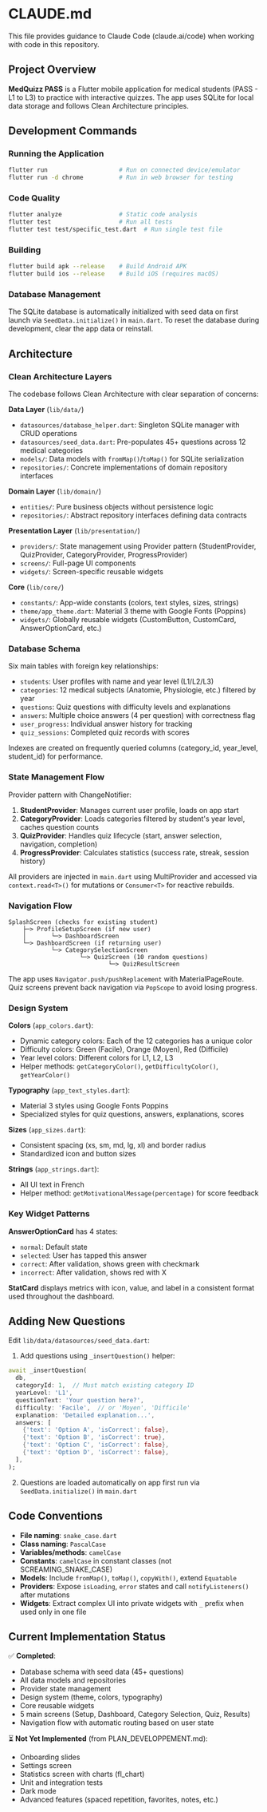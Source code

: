 # CLAUDE.md

This file provides guidance to Claude Code (claude.ai/code) when working with code in this repository.

## Project Overview

**MedQuizz PASS** is a Flutter mobile application for medical students (PASS - L1 to L3) to practice with interactive quizzes. The app uses SQLite for local data storage and follows Clean Architecture principles.

## Development Commands

### Running the Application
```bash
flutter run                    # Run on connected device/emulator
flutter run -d chrome          # Run in web browser for testing
```

### Code Quality
```bash
flutter analyze                # Static code analysis
flutter test                   # Run all tests
flutter test test/specific_test.dart  # Run single test file
```

### Building
```bash
flutter build apk --release    # Build Android APK
flutter build ios --release    # Build iOS (requires macOS)
```

### Database Management
The SQLite database is automatically initialized with seed data on first launch via `SeedData.initialize()` in `main.dart`. To reset the database during development, clear the app data or reinstall.

## Architecture

### Clean Architecture Layers

The codebase follows Clean Architecture with clear separation of concerns:

**Data Layer** (`lib/data/`)
- `datasources/database_helper.dart`: Singleton SQLite manager with CRUD operations
- `datasources/seed_data.dart`: Pre-populates 45+ questions across 12 medical categories
- `models/`: Data models with `fromMap()`/`toMap()` for SQLite serialization
- `repositories/`: Concrete implementations of domain repository interfaces

**Domain Layer** (`lib/domain/`)
- `entities/`: Pure business objects without persistence logic
- `repositories/`: Abstract repository interfaces defining data contracts

**Presentation Layer** (`lib/presentation/`)
- `providers/`: State management using Provider pattern (StudentProvider, QuizProvider, CategoryProvider, ProgressProvider)
- `screens/`: Full-page UI components
- `widgets/`: Screen-specific reusable widgets

**Core** (`lib/core/`)
- `constants/`: App-wide constants (colors, text styles, sizes, strings)
- `theme/app_theme.dart`: Material 3 theme with Google Fonts (Poppins)
- `widgets/`: Globally reusable widgets (CustomButton, CustomCard, AnswerOptionCard, etc.)

### Database Schema

Six main tables with foreign key relationships:
- `students`: User profiles with name and year level (L1/L2/L3)
- `categories`: 12 medical subjects (Anatomie, Physiologie, etc.) filtered by year
- `questions`: Quiz questions with difficulty levels and explanations
- `answers`: Multiple choice answers (4 per question) with correctness flag
- `user_progress`: Individual answer history for tracking
- `quiz_sessions`: Completed quiz records with scores

Indexes are created on frequently queried columns (category_id, year_level, student_id) for performance.

### State Management Flow

Provider pattern with ChangeNotifier:
1. **StudentProvider**: Manages current user profile, loads on app start
2. **CategoryProvider**: Loads categories filtered by student's year level, caches question counts
3. **QuizProvider**: Handles quiz lifecycle (start, answer selection, navigation, completion)
4. **ProgressProvider**: Calculates statistics (success rate, streak, session history)

All providers are injected in `main.dart` using MultiProvider and accessed via `context.read<T>()` for mutations or `Consumer<T>` for reactive rebuilds.

### Navigation Flow

```
SplashScreen (checks for existing student)
    ├─> ProfileSetupScreen (if new user)
    │       └─> DashboardScreen
    └─> DashboardScreen (if returning user)
            └─> CategorySelectionScreen
                    └─> QuizScreen (10 random questions)
                            └─> QuizResultScreen
```

The app uses `Navigator.push/pushReplacement` with MaterialPageRoute. Quiz screens prevent back navigation via `PopScope` to avoid losing progress.

### Design System

**Colors** (`app_colors.dart`):
- Dynamic category colors: Each of the 12 categories has a unique color
- Difficulty colors: Green (Facile), Orange (Moyen), Red (Difficile)
- Year level colors: Different colors for L1, L2, L3
- Helper methods: `getCategoryColor()`, `getDifficultyColor()`, `getYearColor()`

**Typography** (`app_text_styles.dart`):
- Material 3 styles using Google Fonts Poppins
- Specialized styles for quiz questions, answers, explanations, scores

**Sizes** (`app_sizes.dart`):
- Consistent spacing (xs, sm, md, lg, xl) and border radius
- Standardized icon and button sizes

**Strings** (`app_strings.dart`):
- All UI text in French
- Helper method: `getMotivationalMessage(percentage)` for score feedback

### Key Widget Patterns

**AnswerOptionCard** has 4 states:
- `normal`: Default state
- `selected`: User has tapped this answer
- `correct`: After validation, shows green with checkmark
- `incorrect`: After validation, shows red with X

**StatCard** displays metrics with icon, value, and label in a consistent format used throughout the dashboard.

## Adding New Questions

Edit `lib/data/datasources/seed_data.dart`:

1. Add questions using `_insertQuestion()` helper:
```dart
await _insertQuestion(
  db,
  categoryId: 1,  // Must match existing category ID
  yearLevel: 'L1',
  questionText: 'Your question here?',
  difficulty: 'Facile',  // or 'Moyen', 'Difficile'
  explanation: 'Detailed explanation...',
  answers: [
    {'text': 'Option A', 'isCorrect': false},
    {'text': 'Option B', 'isCorrect': true},
    {'text': 'Option C', 'isCorrect': false},
    {'text': 'Option D', 'isCorrect': false},
  ],
);
```

2. Questions are loaded automatically on app first run via `SeedData.initialize()` in `main.dart`

## Code Conventions

- **File naming**: `snake_case.dart`
- **Class naming**: `PascalCase`
- **Variables/methods**: `camelCase`
- **Constants**: `camelCase` in constant classes (not SCREAMING_SNAKE_CASE)
- **Models**: Include `fromMap()`, `toMap()`, `copyWith()`, extend `Equatable`
- **Providers**: Expose `isLoading`, `error` states and call `notifyListeners()` after mutations
- **Widgets**: Extract complex UI into private widgets with `_` prefix when used only in one file

## Current Implementation Status

✅ **Completed**:
- Database schema with seed data (45+ questions)
- All data models and repositories
- Provider state management
- Design system (theme, colors, typography)
- Core reusable widgets
- 5 main screens (Setup, Dashboard, Category Selection, Quiz, Results)
- Navigation flow with automatic routing based on user state

⏳ **Not Yet Implemented** (from PLAN_DEVELOPPEMENT.md):
- Onboarding slides
- Settings screen
- Statistics screen with charts (fl_chart)
- Unit and integration tests
- Dark mode
- Advanced features (spaced repetition, favorites, notes, etc.)
